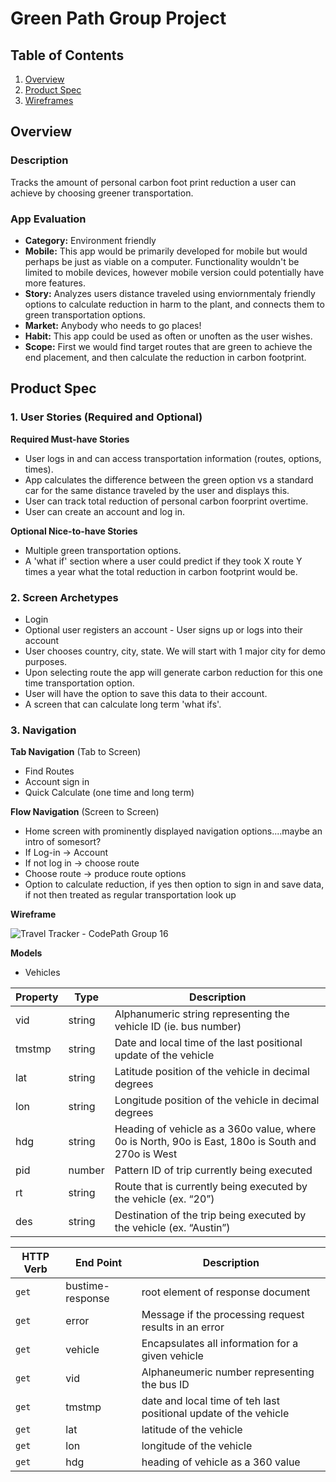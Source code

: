 # Green Path Group Project #

## Table of Contents
1. [Overview](#Overview)
1. [Product Spec](#Product-Spec)
1. [Wireframes](#Wireframes)

## Overview
### Description
Tracks the amount of personal carbon foot print reduction a user can achieve by choosing greener transportation.

### App Evaluation
- **Category:** Environment friendly 
- **Mobile:** This app would be primarily developed for mobile but would perhaps be just as viable on a computer. Functionality wouldn't be limited to mobile devices, however mobile version could potentially have more features.
- **Story:** Analyzes users distance traveled using enviornmentaly friendly options to calculate reduction in harm to the plant, and connects them to green transportation options.
- **Market:** Anybody who needs to go places! 
- **Habit:** This app could be used as often or unoften as the user wishes.
- **Scope:** First we would find target routes that are green to achieve the end placement, and then calculate the reduction in carbon footprint. 

## Product Spec
### 1. User Stories (Required and Optional)

**Required Must-have Stories**

* User logs in and can access transportation information (routes, options, times).
* App calculates the difference between the green option vs a standard car for the same distance traveled by the user and displays this.
* User can track total reduction of personal carbon foorprint overtime. 
* User can create an account and log in. 



**Optional Nice-to-have Stories**

* Multiple green transportation options. 
* A 'what if' section where a user could predict if they took X route Y times a year what the total reduction in carbon footprint would be. 

### 2. Screen Archetypes

* Login 
* Optional user registers an account - User signs up or logs into their account
* User chooses country, city, state. We will start with 1 major city for demo purposes. 
* Upon selecting route the app will generate carbon reduction for this one time transportation option.
* User will have the option to save this data to their account. 
* A screen that can calculate long term 'what ifs'.


### 3. Navigation

**Tab Navigation** (Tab to Screen)

* Find Routes
* Account sign in
* Quick Calculate (one time and long term)


**Flow Navigation** (Screen to Screen)
* Home screen with prominently displayed navigation options....maybe an intro of somesort? 
* If Log-in -> Account 
* If not log in -> choose route
* Choose route -> produce route options
* Option to calculate reduction, if yes then option to sign in and save data, if not then treated as regular transportation look up

**Wireframe**

![Travel Tracker - CodePath Group 16](https://user-images.githubusercontent.com/105025243/195842692-c6ee4e5a-49bd-43a2-9086-990968121a0b.png)

**Models**
- Vehicles

 | Property      | Type     | Description |
 | ------------- | -------- | ------------|
 |vid|string| Alphanumeric string representing the vehicle ID (ie. bus number)|
 |tmstmp|string| Date and local time of the last positional update of the vehicle|
 |lat|string|Latitude position of the vehicle in decimal degrees|
 |lon|string|Longitude position of the vehicle in decimal degrees |
 |hdg|string|Heading of vehicle as a 360o value, where 0o is North, 90o is East, 180o is South and 270o is West|
 |pid|number|Pattern ID of trip currently being executed|
 |rt|string|Route that is currently being executed by the vehicle (ex. “20”)|
 |des|string| Destination of the trip being executed by the vehicle (ex. “Austin”)|


| HTTP Verb     | End Point     | Description   |
| -------------  | ------------- |-------------  |
| `get`          | bustime-response  | root element of response document |
| `get`          | error  |  Message if the processing request results in an error |
| `get`          | vehicle  |  Encapsulates all information for a given vehicle |
| `get`          | vid  | Alphaneumeric number representing the bus ID |
| `get`          | tmstmp  | date and local time of teh last positional update of the vehicle|
| `get`          | lat  |  latitude of the vehicle |
| `get`          | lon  |  longitude of the vehicle |
| `get`          | hdg  | heading of vehicle as a 360 value |

